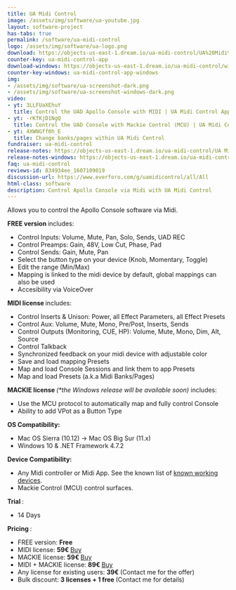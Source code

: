 ```yaml
---
title: UA Midi Control
image: /assets/img/software/ua-youtube.jpg
layout: software-project
has-tabs: true
permalink: /software/ua-midi-control
logo: /assets/img/software/ua-logo.png
download: https://objects-us-east-1.dream.io/ua-midi-control/UA%20Midi%20Control.zip
counter-key: ua-midi-control-app
download-windows: https://objects-us-east-1.dream.io/ua-midi-control/windows/UA%20Midi%20Control%20Setup.msi
counter-key-windows: ua-midi-control-app-windows
img: 
- /assets/img/software/ua-screenshot-dark.png
- /assets/img/software/ua-screenshot-windows-dark.png
video: 
- yt: 3LLFUaXEhuY
  title: Control the UAD Apollo Console with MIDI | UA Midi Control App
- yt: -rKfKjD1NgQ
  title: Control the UAD Console with Mackie Control (MCU) | UA Midi Control
- yt: 4XWNGff0h_E
  title: Change banks/pages within UA Midi Control
fundraiser: ua-midi-control
release-notes: https://objects-us-east-1.dream.io/ua-midi-control/UA Midi Control.html
release-notes-windows: https://objects-us-east-1.dream.io/ua-midi-control/windows/UA Midi Control Windows.html
faq: ua-midi-control
reviews-id: 834934ee_1607109019
discussion-url: https://www.everforo.com/g/uamidicontrol/all/All
html-class: software
description: Control Apollo Console via Midi with UA Midi Control
---
```


Allows you to control the Apollo Console software via Midi.

<b> FREE version </b> includes:
- Control Inputs: Volume, Mute, Pan, Solo, Sends, UAD REC
- Control Preamps: Gain, 48V, Low Cut, Phase, Pad 
- Control Sends: Gain, Mute, Pan
- Select the button type on your device (Knob, Momentary, Toggle)
- Edit the range (Min/Max)
- Mapping is linked to the midi device by default, global mappings can also be used
- Accesibility via VoiceOver

<b> MIDI license </b> includes:
- Control Inserts & Unison: Power, all Effect Parameters, all Effect Presets
- Control Aux: Volume, Mute, Mono, Pre/Post, Inserts, Sends
- Control Outputs (Monitoring, CUE, HP): Volume, Mute, Mono, Dim, Alt, Source
- Control Talkback
- Synchronized feedback on your midi device with adjustable color
- Save and load mapping Presets
- Map and load Console Sessions and link them to app Presets
- Map and load Presets (a.k.a Midi Banks/Pages)

<b> MACKIE license </b> <i> (*the Windows release will be available soon) </i> includes: 
- Use the MCU protocol to automatically map and fully control Console
- Ability to add VPot as a Button Type

<b> OS Compatibility: </b>

- Mac OS Sierra (10.12) -> Mac OS Big Sur (11.x)   
- Windows 10 & .NET Framework 4.7.2

<b> Device Compatibility: </b>

- Any Midi controller or Midi App. See the known list of <a href="https://www.everforo.com/g/uamidicontrol/thread/list-of-known-supported-midi-controllers-2398" target="_blank"> known working devices<a/>.
- Mackie Control (MCU) control surfaces.

<b> Trial </b>: 
- 14 Days

<b> Pricing </b>: 
- FREE version: <b> Free </b>
- MIDI license: <b> 59€ </b> <a class="buy-button" href="https://buy.paddle.com/product/597389" target="_blank"> Buy </a>
- MACKIE license: <b> 59€ </b> <a class="buy-button" href="https://buy.paddle.com/product/643526" target="_blank"> Buy </a>
- MIDI + MACKIE license: <b> 89€ </b> <a class="buy-button" href="https://buy.paddle.com/product/643527" target="_blank"> Buy </a>
- Any license for existing users: <b> 39€ </b> (Contact me for the offer)
- Bulk discount: <b> 3 licenses + 1 free </b> (Contact me for details)